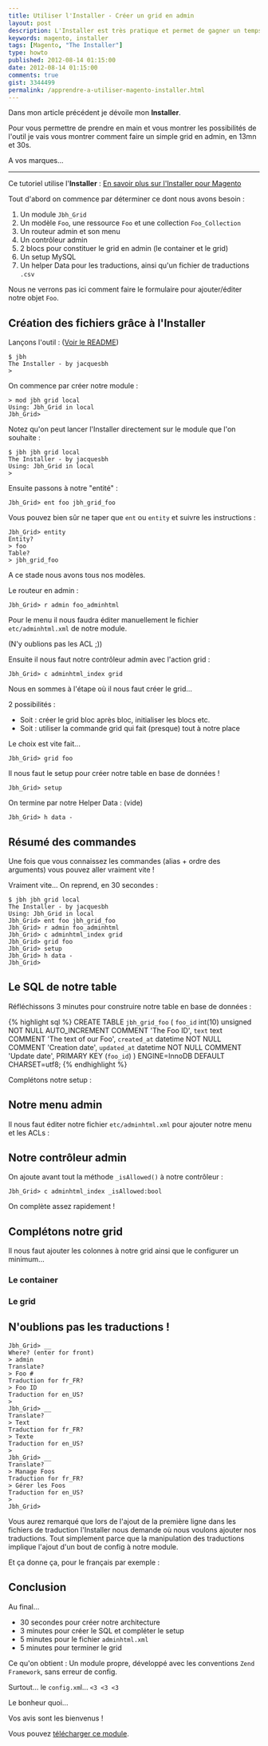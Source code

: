 ```yaml
---
title: Utiliser l'Installer - Créer un grid en admin
layout: post
description: L'Installer est très pratique et permet de gagner un temps fou ! Apprenez à l'utiliser.
keywords: magento, installer
tags: [Magento, "The Installer"]
type: howto
published: 2012-08-14 01:15:00
date: 2012-08-14 01:15:00
comments: true
gist: 3344499
permalink: /apprendre-a-utiliser-magento-installer.html
---
```


Dans mon article précédent je dévoile mon **Installer**.

Pour vous permettre de prendre en main et vous montrer les possibilités de l'outil je vais vous montrer comment faire un simple grid en admin, en 13mn et 30s.

A vos marques...

<!-- more start -->

<hr />

Ce tutoriel utilise l'**Installer** : [En savoir plus sur l'Installer pour Magento](http://jacques.sh/the-installer-v1.html)

Tout d'abord on commence par déterminer ce dont nous avons besoin :

1.  Un module `Jbh_Grid`
2.  Un modèle `Foo`, une ressource `Foo` et une collection `Foo_Collection`
3.  Un routeur admin et son menu
4.  Un contrôleur admin
5.  2 blocs pour constituer le grid en admin (le container et le grid)
6.  Un setup MySQL
7.  Un helper Data pour les traductions, ainsi qu'un fichier de traductions `.csv`

Nous ne verrons pas ici comment faire le formulaire pour ajouter/éditer notre objet `Foo`.

## Création des fichiers grâce à l'Installer

Lançons l'outil : ([Voir le README][readme_function])

    $ jbh
    The Installer - by jacquesbh
    >

On commence par créer notre module :

    > mod jbh grid local
    Using: Jbh_Grid in local
    Jbh_Grid>

Notez qu'on peut lancer l'Installer directement sur le module que l'on souhaite :

    $ jbh jbh grid local
    The Installer - by jacquesbh
    Using: Jbh_Grid in local
    >

Ensuite passons à notre "entité" :

    Jbh_Grid> ent foo jbh_grid_foo

Vous pouvez bien sûr ne taper que `ent` ou `entity` et suivre les instructions :

    Jbh_Grid> entity
    Entity?
    > foo
    Table?
    > jbh_grid_foo

A ce stade nous avons tous nos modèles.

Le routeur en admin :

    Jbh_Grid> r admin foo_adminhtml

Pour le menu il nous faudra éditer manuellement le fichier `etc/adminhtml.xml` de notre module.

(N'y oublions pas les ACL ;))

Ensuite il nous faut notre contrôleur admin avec l'action grid :

    Jbh_Grid> c adminhtml_index grid

Nous en sommes à l'étape où il nous faut créer le grid...

2 possibilités :

*  Soit : créer le grid bloc après bloc, initialiser les blocs etc.
*  Soit : utiliser la commande grid qui fait (presque) tout à notre place

Le choix est vite fait...

    Jbh_Grid> grid foo

Il nous faut le setup pour créer notre table en base de données !

    Jbh_Grid> setup

On termine par notre Helper Data : (vide)

    Jbh_Grid> h data -

## Résumé des commandes

Une fois que vous connaissez les commandes (alias + ordre des arguments) vous pouvez aller vraiment vite !

Vraiment vite... On reprend, en 30 secondes :

    $ jbh jbh grid local
    The Installer - by jacquesbh
    Using: Jbh_Grid in local
    Jbh_Grid> ent foo jbh_grid_foo
    Jbh_Grid> r admin foo_adminhtml
    Jbh_Grid> c adminhtml_index grid
    Jbh_Grid> grid foo
    Jbh_Grid> setup
    Jbh_Grid> h data -
    Jbh_Grid>

## Le SQL de notre table

Réfléchissons 3 minutes pour construire notre table en base de données :

{% highlight sql %}
CREATE TABLE `jbh_grid_foo` (
  `foo_id` int(10) unsigned NOT NULL AUTO_INCREMENT COMMENT 'The Foo ID',
  `text` text COMMENT 'The text of our Foo',
  `created_at` datetime NOT NULL COMMENT 'Creation date',
  `updated_at` datetime NOT NULL COMMENT 'Update date',
  PRIMARY KEY (`foo_id`)
) ENGINE=InnoDB DEFAULT CHARSET=utf8;
{% endhighlight %}

Complétons notre setup :

<script src="https://gist.github.com/3344499.js?file=app/code/local/Jbh/Grid/sql/jbh_grid_setup/mysql4-install-0.1.0.php"></script>

## Notre menu admin

Il nous faut éditer notre fichier `etc/adminhtml.xml` pour ajouter notre menu et les ACLs :

<script src="https://gist.github.com/3344499.js?file=app/code/local/Jbh/Grid/etc/adminhtml.xml"></script>

## Notre contrôleur admin

On ajoute avant tout la méthode `_isAllowed()` à notre contrôleur :

    Jbh_Grid> c adminhtml_index _isAllowed:bool

On complète assez rapidement !

<script src="https://gist.github.com/3344499.js?file=app/code/local/Jbh/Grid/controllers/Adminhtml/IndexController.php"></script>

## Complétons notre grid

Il nous faut ajouter les colonnes à notre grid ainsi que le configurer un minimum...

### Le container

<script src="https://gist.github.com/3344499.js?file=app/code/local/Jbh/Grid/Block/Adminhtml/Foo.php"></script>

### Le grid

<script src="https://gist.github.com/3344499.js?file=app/code/local/Jbh/Grid/Block/Adminhtml/Foo/Grid.php"></script>

## N'oublions pas les traductions !

    Jbh_Grid> __
    Where? (enter for front)
    > admin
    Translate?
    > Foo #
    Traduction for fr_FR?
    > Foo ID
    Traduction for en_US?
    > 
    Jbh_Grid> __
    Translate?
    > Text
    Traduction for fr_FR?
    > Texte
    Traduction for en_US?
    > 
    Jbh_Grid> __
    Translate?
    > Manage Foos
    Traduction for fr_FR?
    > Gérer les Foos
    Traduction for en_US?
    > 
    Jbh_Grid>

Vous aurez remarqué que lors de l'ajout de la première ligne dans les fichiers de traduction l'Installer nous demande où nous voulons ajouter nos traductions. Tout simplement parce que la manipulation des traductions implique l'ajout d'un bout de config à notre module.

Et ça donne ça, pour le français par exemple :

<script src="https://gist.github.com/3344499.js?file=app/locales/fr_FR/Jbh_Grid.csv"></script>

## Conclusion

Au final...

*   30 secondes pour créer notre architecture
*   3 minutes pour créer le SQL et compléter le setup
*   5 minutes pour le fichier `adminhtml.xml`
*   5 minutes pour terminer le grid

Ce qu'on obtient : Un module propre, développé avec les conventions `Zend Framework`, sans erreur de config.

Surtout... le `config.xm`l... `<3 <3 <3`

<script src="https://gist.github.com/3344499.js?file=app/code/local/Jbh/Grid/etc/config.xml"></script>

Le bonheur quoi...

Vos avis sont les bienvenus !

Vous pouvez [télécharger ce module][download].

<!-- more end -->

[readme_function]: https://github.com/jacquesbh/Installer/tree/v1#bash-function-required
[download]: https://gist.github.com/gists/3344499/download
